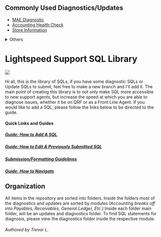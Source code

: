 ## Commonly Used Diagnostics/Updates
- [MAE Diagnostic](https://github.com/lichfiet/sqlLibrary/blob/main/diagnostics/management%20activity/managementActivityError.sql)
- [Accounting Health Check](https://github.com/lichfiet/sqlLibrary/blob/main/diagnostics/accounting/accountingHealthCheck.sql)
- [Store Information](https://github.com/lichfiet/sqlLibrary/blob/main/tools/storeInformationTool.sql)

<details>
  <summary>Others</summary>

  - []()
  ### Heading
  1. Foo
  2. Bar
     * Baz
     * Qux

  ### Some Javascript
  ```js
  function logSomething(something) {
    console.log('Something', something);
  }
  ```
</details>

# Lightspeed Support SQL Library
![](https://media.discordapp.net/attachments/840808308655128576/1168227224982392974/lightpeed.png?ex=6550ff63&is=653e8a63&hm=2a9924ba404099060a87ea491d835f879e23eb9905acaa14275c89e8d72812f0&=)

Hi all, this is the library of SQLs, if you have some diagnostic SQLs or Update SQLs to submit, feel free to make a new branch and I'll add it. The main point of creating this library is to not only make SQL more accessible to new support agents, but increase the speed at which you are able to diagnose issues, whether it be on QRF or as a Front Line Agent. If you would like to add a SQL, please follow the links below to be directed to the guide.

#### Quick Links and Guides
##### [Guide: How to Add A SQL](https://github.com/lichfiet/sqlLibrary/blob/main/submissionGuide.md)
##### [Guide: How to Edit A Previously Submitted SQL]()
##### [Submission/Formatting Guidelines](https://github.com/lichfiet/sqlLibrary/blob/main/formatAndStylingGuide.md)
##### [Guide: How to Navigate]()
## Organization 

All items in the repository are sorted into folders. Inside the folders most of the diagnostics and updates are sorted by modules *(Accounting breaks off into Payables, Receivables, General Ledger, Etc.)* Inside each folder main folder, will be an updates and diagnostics folder. To find SQL statements for diagnosis, please view the diagnostics folder inside the respective module.
###### Authored by Trevor L.
